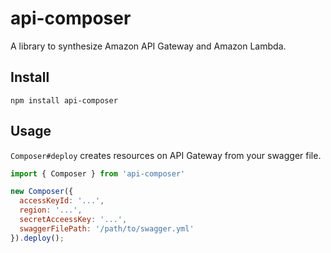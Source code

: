 # api-composer
A library to synthesize Amazon API Gateway and Amazon Lambda.

## Install
```
npm install api-composer
```

## Usage
`Composer#deploy` creates resources on API Gateway from your swagger file.

```js
import { Composer } from 'api-composer'

new Composer({
  accessKeyId: '...',
  region: '...',
  secretAcceessKey: '...',
  swaggerFilePath: '/path/to/swagger.yml'
}).deploy();
```
